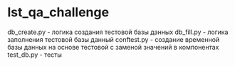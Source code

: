 # lst_qa_challenge
db_create.py - логика создания тестовой базы данных
db_fill.py - логика заполнения тестовой базы данный
conftest.py - создание временной базы данных на основе тестовой с заменой значений в компонентах
test_db.py - тесты